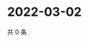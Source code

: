 # 2022-03-02

共 0 条

<!-- BEGIN WEIBO -->
<!-- 最后更新时间 Wed Mar 02 2022 10:41:36 GMT+0800 (China Standard Time) -->

<!-- END WEIBO -->
